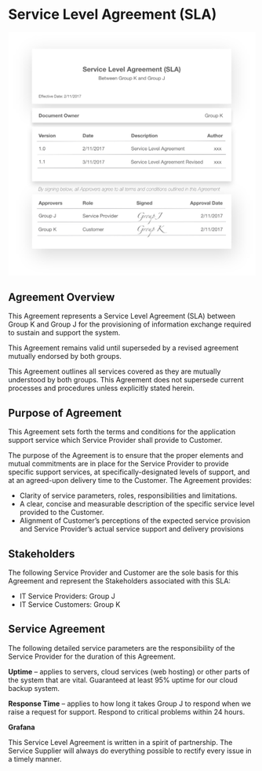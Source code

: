 # Service Level Agreement (SLA)

![Text](https://github.com/HakimiX/SLA/blob/master/Models/AgreementModel.jpg)

## Agreement Overview 

This Agreement represents a Service Level Agreement (SLA) between Group K and Group J for the provisioning of information exchange required to sustain and support the system. 

This Agreement remains valid until superseded by a revised agreement mutually endorsed by both groups. 

This Agreement outlines all services covered as they are mutually understood by both groups. This Agreement does not supersede current processes and procedures unless explicitly stated herein. 

## Purpose of Agreement 

This Agreement sets forth the terms and conditions for the application support service which Service Provider shall provide to Customer. 

The purpose of the Agreement is to ensure that the proper elements and mutual commitments are in place for the Service Provider to provide specific support services, at specifically-designated levels of support, and at an agreed-upon delivery time to the Customer. The Agreement provides:

* Clarity of service parameters, roles, responsibilities and limitations. 
* A clear, concise and measurable description of the specific service level provided to the Customer. 
* Alignment of Customer’s perceptions of the expected service provision and Service Provider’s actual service support and delivery provisions 

## Stakeholders 

The following Service Provider and Customer are the sole basis for this Agreement and represent the Stakeholders associated with this SLA:
* IT Service Providers: Group J
* IT Service Customers: Group K

## Service Agreement 

The following detailed service parameters are the responsibility of the Service Provider for the duration of this Agreement. 

__Uptime__ – applies to servers, cloud services (web hosting) or other parts of the system that are vital. Guaranteed at least 95% uptime for our cloud backup system. 

__Response Time__ – applies to how long it takes Group J to respond when we raise a request for support. Respond to critical problems within 24 hours. 

__Grafana__

This Service Level Agreement is written in a spirit of partnership. The Service Supplier will always do everything possible to rectify every issue in a timely manner. 